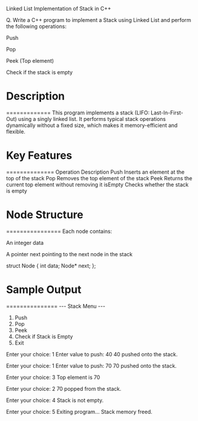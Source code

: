 Linked List Implementation of Stack in C++

Q. Write a C++ program to implement a Stack using Linked List and perform the following operations:

Push

Pop

Peek (Top element)

Check if the stack is empty



# Description
=============
This program implements a stack (LIFO: Last-In-First-Out) using a singly linked list. It performs typical stack operations dynamically without a fixed size, which makes it memory-efficient and flexible.



# Key Features
==============
Operation	Description
Push	Inserts an element at the top of the stack
Pop	Removes the top element of the stack
Peek	Returns the current top element without removing it
isEmpty	Checks whether the stack is empty



# Node Structure
================
Each node contains:

An integer data

A pointer next pointing to the next node in the stack

struct Node {
    int data;
    Node* next;
};



# Sample Output
===============
--- Stack Menu ---
1. Push
2. Pop
3. Peek
4. Check if Stack is Empty
5. Exit

Enter your choice: 1
Enter value to push: 40
40 pushed onto the stack.

Enter your choice: 1
Enter value to push: 70
70 pushed onto the stack.

Enter your choice: 3
Top element is 70

Enter your choice: 2
70 popped from the stack.

Enter your choice: 4
Stack is not empty.

Enter your choice: 5
Exiting program...
Stack memory freed.
